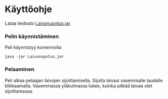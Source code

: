 # Käyttöohje
Lataa tiedosto [Laivanupotus.jar](https://github.com/mazantti/ot-harjoitustyo/releases/tag/Lopullinen).

### Pelin käynnistäminen
Peli käynnistyy komennolla 
```
java -jar Laivanupotus.jar
```
### Pelaaminen
Peli alkaa pelaajan laivojen sijoittamisella. Sijoita laivasi vasemmalle laudalle klikkaamalla. Vasemmassa yläkulmassa lukee, kuinka pitkää laivaa olet sijoittamassa.
